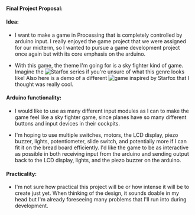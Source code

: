 #### Final Project Proposal:

#### Idea: 

- I want to make a game in Processing that is completely controlled by arduino input. I really enjoyed the game project that we were assigned for our midterm, so I wanted to pursue a game development project once again but with its core emphasis on the arduino. 

- With this game, the theme I'm going for is a sky fighter kind of game. Imagine the ![Starfox](https://www.youtube.com/watch?v=FU-a6ZkF0io) series if you're unsure of what this genre looks like! Also here is a demo of a different ![game](https://www.youtube.com/watch?v=lNQ6euqQA80) inspired by Starfox that I thought was really cool.

#### Arduino functionality:

- I would like to use as many different input modules as I can to make the game feel like a sky fighter game, since planes have so many different buttons and input devices in their cockpits. 

- I'm hoping to use multiple switches, motors, the LCD display, piezo buzzer, lights, potentiometer, slide switch, and potentially more if I can fit it on the bread board efficiently. I'd like the game to be as interactive as possible in both receiving input from the arduino and sending output back to the LCD display, lights, and the piezo buzzer on the arduino. 

#### Practicality:

- I'm not sure how practical this project will be or how intense it will be to create just yet. When thinking of the design, it sounds doable in my head but I'm already foreseeing many problems that I'll run into during development. 
